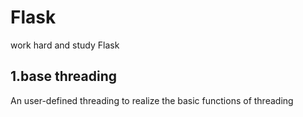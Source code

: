 # Flask
work hard and study Flask
## 1.base threading
An user-defined threading to realize the basic functions of threading
